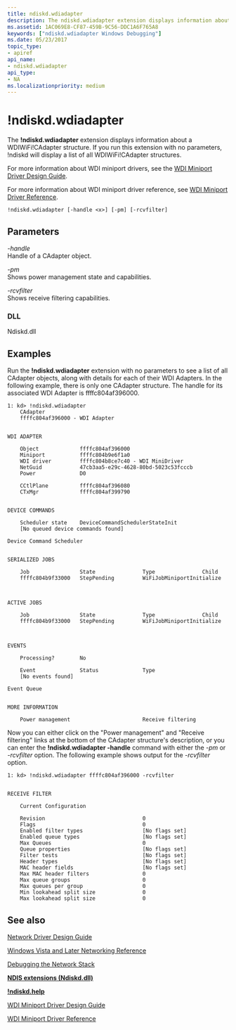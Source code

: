 ```yaml
---
title: ndiskd.wdiadapter
description: The ndiskd.wdiadapter extension displays information about a WDIWiFi CAdapter structure. If you run this extension with no parameters, ndiskd will display a list of all WDIWiFi CAdapter structures.
ms.assetid: 1AC069E8-CF87-459B-9C56-DDC1A6F765A8
keywords: ["ndiskd.wdiadapter Windows Debugging"]
ms.date: 05/23/2017
topic_type:
- apiref
api_name:
- ndiskd.wdiadapter
api_type:
- NA
ms.localizationpriority: medium
---
```


# !ndiskd.wdiadapter


The **!ndiskd.wdiadapter** extension displays information about a WDIWiFi!CAdapter structure. If you run this extension with no parameters, !ndiskd will display a list of all WDIWiFi!CAdapter structures.

For more information about WDI miniport drivers, see the [WDI Miniport Driver Design Guide](https://docs.microsoft.com/windows-hardware/drivers/network/wdi-miniport-driver-design-guide).

For more information about WDI miniport driver reference, see [WDI Miniport Driver Reference](https://docs.microsoft.com/windows-hardware/drivers/ddi/_netvista/).

```console
!ndiskd.wdiadapter [-handle <x>] [-pm] [-rcvfilter] 
```

## <span id="Parameters"></span><span id="parameters"></span><span id="PARAMETERS"></span>Parameters


<span id="_______-handle______"></span><span id="_______-HANDLE______"></span> *-handle*   
Handle of a CAdapter object.

<span id="_______-pm______"></span><span id="_______-PM______"></span> *-pm*   
Shows power management state and capabilities.

<span id="_______-rcvfilter______"></span><span id="_______-RCVFILTER______"></span> *-rcvfilter*   
Shows receive filtering capabilities.

### <span id="DLL"></span><span id="dll"></span>DLL

Ndiskd.dll

Examples
--------

Run the **!ndiskd.wdiadapter** extension with no parameters to see a list of all CAdapter objects, along with details for each of their WDI Adapters. In the following example, there is only one CAdapter structure. The handle for its associated WDI Adapter is ffffc804af396000.

```console
1: kd> !ndiskd.wdiadapter
    CAdapter                                                                    
    ffffc804af396000 - WDI Adapter


WDI ADAPTER

    Object             ffffc804af396000
    Miniport           ffffc804b9e6f1a0
    WDI driver         ffffc804b8ce7c40 - WDI MiniDriver
    NetGuid            47cb3aa5-e29c-4628-80bd-5023c53fcccb
    Power              D0

    CCtlPlane          ffffc804af396080
    CTxMgr             ffffc804af399790


DEVICE COMMANDS

    Scheduler state    DeviceCommandSchedulerStateInit
    [No queued device commands found]

Device Command Scheduler


SERIALIZED JOBS

    Job                State               Type               Child             
    ffffc804b9f33000   StepPending         WiFiJobMiniportInitialize



ACTIVE JOBS

    Job                State               Type               Child             
    ffffc804b9f33000   StepPending         WiFiJobMiniportInitialize



EVENTS

    Processing?        No

    Event              Status              Type                                 
    [No events found]

Event Queue


MORE INFORMATION

    Power management                       Receive filtering
```

Now you can either click on the "Power management" and "Receive filtering" links at the bottom of the CAdapter structure's description, or you can enter the **!ndiskd.wdiadapter -handle** command with either the *-pm* or *-rcvfilter* option. The following example shows output for the *-rcvfilter* option.

```console
1: kd> !ndiskd.wdiadapter ffffc804af396000 -rcvfilter


RECEIVE FILTER

    Current Configuration

    Revision                               0
    Flags                                  0
    Enabled filter types                   [No flags set]
    Enabled queue types                    [No flags set]
    Max Queues                             0
    Queue properties                       [No flags set]
    Filter tests                           [No flags set]
    Header types                           [No flags set]
    MAC header fields                      [No flags set]
    Max MAC header filters                 0
    Max queue groups                       0
    Max queues per group                   0
    Min lookahead split size               0
    Max lookahead split size               0
```

## <span id="see_also"></span>See also


[Network Driver Design Guide](https://docs.microsoft.com/windows-hardware/drivers/network/index)

[Windows Vista and Later Networking Reference](https://docs.microsoft.com/windows-hardware/drivers/ddi/_netvista/)

[Debugging the Network Stack](https://go.microsoft.com/fwlink/p/?linkid=845311)

[**NDIS extensions (Ndiskd.dll)**](ndis-extensions--ndiskd-dll-.md)

[**!ndiskd.help**](-ndiskd-help.md)

[WDI Miniport Driver Design Guide](https://docs.microsoft.com/windows-hardware/drivers/network/wdi-miniport-driver-design-guide)

[WDI Miniport Driver Reference](https://docs.microsoft.com/windows-hardware/drivers/ddi/_netvista/)

 

 






